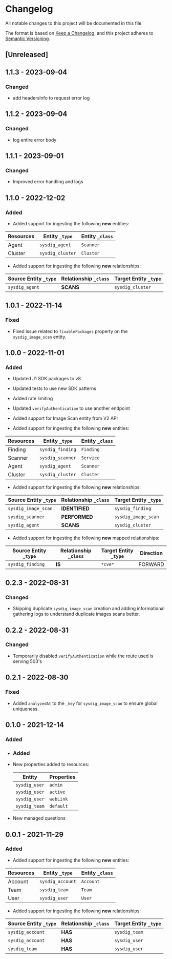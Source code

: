 # Changelog

All notable changes to this project will be documented in this file.

The format is based on [Keep a Changelog](https://keepachangelog.com/en/1.0.0/),
and this project adheres to
[Semantic Versioning](https://semver.org/spec/v2.0.0.html).

## [Unreleased]

## 1.1.3 - 2023-09-04

### Changed

- add headersInfo to request error log

## 1.1.2 - 2023-09-04

### Changed

- log entire error body

## 1.1.1 - 2023-09-01

### Changed

- Improved error handling and logs

## 1.1.0 - 2022-12-02

### Added

- Added support for ingesting the following **new** entities:

| Resources | Entity `_type`   | Entity `_class` |
| --------- | ---------------- | --------------- |
| Agent     | `sysdig_agent`   | `Scanner`       |
| Cluster   | `sysdig_cluster` | `Cluster`       |

- Added support for ingesting the following **new** relationships:

| Source Entity `_type` | Relationship `_class` | Target Entity `_type` |
| --------------------- | --------------------- | --------------------- |
| `sysdig_agent`        | **SCANS**             | `sysdig_cluster`      |

## 1.0.1 - 2022-11-14

### Fixed

- Fixed issue related to `fixablePackages` property on the `sysdig_image_scan`
  entity.

## 1.0.0 - 2022-11-01

### Added

- Updated J1 SDK packages to v8
- Updated tests to use new SDK patterns
- Added rate limiting
- Updated `verifyAuthentication` to use another endpoint
- Added support for Image Scan entity from V2 API

- Added support for ingesting the following **new** entities:

| Resources | Entity `_type`   | Entity `_class` |
| --------- | ---------------- | --------------- |
| Finding   | `sysdig_finding` | `Finding`       |
| Scanner   | `sysdig_scanner` | `Service`       |
| Agent     | `sysdig_agent`   | `Scanner`       |
| Cluster   | `sysdig_cluster` | `Cluster`       |

- Added support for ingesting the following **new** relationships:

| Source Entity `_type` | Relationship `_class` | Target Entity `_type` |
| --------------------- | --------------------- | --------------------- |
| `sysdig_image_scan`   | **IDENTIFIED**        | `sysdig_finding`      |
| `sysdig_scanner`      | **PERFORMED**         | `sysdig_image_scan`   |
| `sysdig_agent`        | **SCANS**             | `sysdig_cluster`      |

- Added support for ingesting the following **new** mapped relationships:

| Source Entity `_type` | Relationship `_class` | Target Entity `_type` | Direction |
| --------------------- | --------------------- | --------------------- | --------- |
| `sysdig_finding`      | **IS**                | `*cve*`               | FORWARD   |

## 0.2.3 - 2022-08-31

### Changed

- Skipping duplicate `sysdig_image_scan` creation and adding informational
  gathering logs to understand duplicate images scans better.

## 0.2.2 - 2022-08-31

### Changed

- Temporarily disabled `verifyAuthentication` while the route used is serving
  503's

## 0.2.1 - 2022-08-30

### Fixed

- Added `analyzedAt` to the `_key` for `sysdig_image_scan` to ensure global
  uniqueness.

## 0.1.0 - 2021-12-14

### Added

- ### Added

- New properties added to resources:

  | Entity        | Properties |
  | ------------- | ---------- |
  | `sysdig_user` | `admin`    |
  | `sysdig_user` | `active`   |
  | `sysdig_user` | `webLink`  |
  | `sysdig_team` | `default`  |

- New managed questions

## 0.0.1 - 2021-11-29

### Added

- Added support for ingesting the following **new** entities:

| Resources | Entity `_type`   | Entity `_class` |
| --------- | ---------------- | --------------- |
| Account   | `sysdig_account` | `Account`       |
| Team      | `sysdig_team`    | `Team`          |
| User      | `sysdig_user`    | `User`          |

- Added support for ingesting the following **new** relationships:

| Source Entity `_type` | Relationship `_class` | Target Entity `_type` |
| --------------------- | --------------------- | --------------------- |
| `sysdig_account`      | **HAS**               | `sysdig_team`         |
| `sysdig_account`      | **HAS**               | `sysdig_user`         |
| `sysdig_team`         | **HAS**               | `sysdig_user`         |
